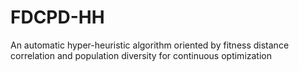 # FDCPD-HH
An automatic hyper-heuristic algorithm oriented by fitness distance correlation and population diversity for continuous optimization
